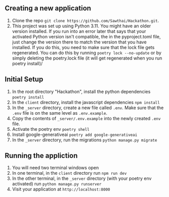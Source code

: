 ## Creating a new application
1. Clone the repo `git clone https://github.com/Sawthai/Hackathon.git`.
2. This project was set up using Python 3.11. You might have an older version installed. If you run into an error later that says that your activated Python version isn't compatible, the in the pyproject.toml file, just change the version there to match the version that you have installed. If you do this, you need to make sure that the lock file gets regenerated. You can do this by running `poetry lock --no-update` or by simply deleting the poetry.lock file (it will get regenerated when you run poetry install)/

## Initial Setup
1. In the root directory "Hackathon", install the python dependencies `poetry install`
2. In the `client` directory, install the javascript dependencies `npm install`
3. In the `_server` directory, create a new file called `.env`. Make sure that the `.env` file is on the same level as `.env.example`.
4. Copy the contents of `_server/.env.example` into the newly created `.env` file.
5. Activate the poetry env `poetry shell`
6. Install google-generativeai `poetry add google-generativeai`
7. In the `_server` directory, run the migrations `python manage.py migrate`

## Running the appliction
1. You will need two terminal windows open
2. In one terminal, in the `client` directory run `npm run dev`
3. In the other terminal, in the `_server` directory (with your poetry env activated) run `python manage.py runserver`
4. Visit your application at `http://localhost:8000`
